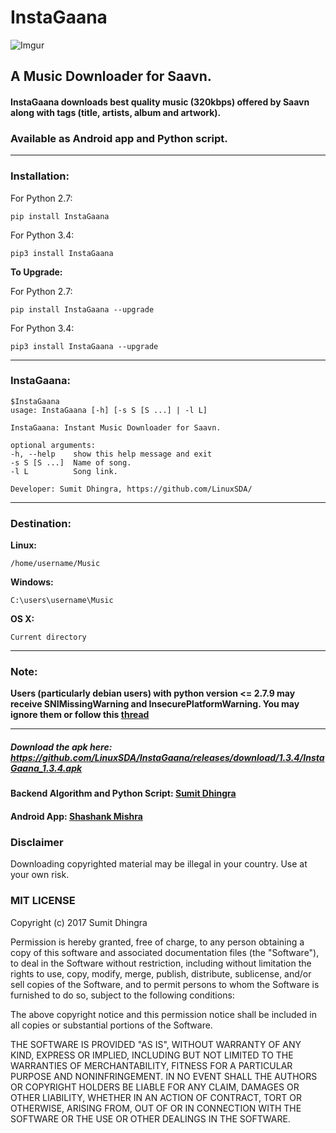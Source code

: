 # InstaGaana

![Imgur](http://i.imgur.com/opFLFOW.png?5)
## A Music Downloader for Saavn.
#### InstaGaana downloads best quality music (320kbps) offered by Saavn along with tags (title, artists, album and artwork).

### Available as Android app and Python script.

---
### Installation:
For Python 2.7:

    pip install InstaGaana

For Python 3.4:

    pip3 install InstaGaana
    
**To Upgrade:**

For Python 2.7:

    pip install InstaGaana --upgrade

For Python 3.4:

    pip3 install InstaGaana --upgrade
    
---
### InstaGaana:
    $InstaGaana 
    usage: InstaGaana [-h] [-s S [S ...] | -l L]

    InstaGaana: Instant Music Downloader for Saavn.

    optional arguments:
    -h, --help    show this help message and exit
    -s S [S ...]  Name of song.
    -l L          Song link.

    Developer: Sumit Dhingra, https://github.com/LinuxSDA/

---
### Destination:
**Linux:**

    /home/username/Music
    
**Windows:**

    C:\users\username\Music
    
**OS X:**

    Current directory

---
### Note: 
**Users (particularly debian users) with python version <= 2.7.9 may receive SNIMissingWarning and InsecurePlatformWarning. You may ignore them or follow this [thread](http://stackoverflow.com/a/29099439)**

---

##### Download the apk here: https://github.com/LinuxSDA/InstaGaana/releases/download/1.3.4/InstaGaana_1.3.4.apk


#### Backend Algorithm and Python Script: [Sumit Dhingra](https://github.com/LinuxSDA)

#### Android App: [Shashank Mishra](https://github.com/shkcodes)

### Disclaimer

Downloading copyrighted material may be illegal in your country. Use at your own risk.

### MIT LICENSE

Copyright (c) 2017 Sumit Dhingra

Permission is hereby granted, free of charge, to any person obtaining a copy
of this software and associated documentation files (the "Software"), to deal
in the Software without restriction, including without limitation the rights
to use, copy, modify, merge, publish, distribute, sublicense, and/or sell
copies of the Software, and to permit persons to whom the Software is
furnished to do so, subject to the following conditions:

The above copyright notice and this permission notice shall be included in all
copies or substantial portions of the Software.

THE SOFTWARE IS PROVIDED "AS IS", WITHOUT WARRANTY OF ANY KIND, EXPRESS OR
IMPLIED, INCLUDING BUT NOT LIMITED TO THE WARRANTIES OF MERCHANTABILITY,
FITNESS FOR A PARTICULAR PURPOSE AND NONINFRINGEMENT. IN NO EVENT SHALL THE
AUTHORS OR COPYRIGHT HOLDERS BE LIABLE FOR ANY CLAIM, DAMAGES OR OTHER
LIABILITY, WHETHER IN AN ACTION OF CONTRACT, TORT OR OTHERWISE, ARISING FROM,
OUT OF OR IN CONNECTION WITH THE SOFTWARE OR THE USE OR OTHER DEALINGS IN THE
SOFTWARE.
